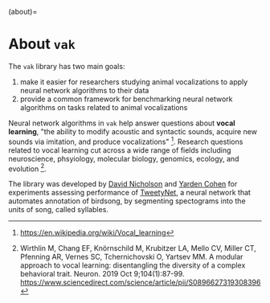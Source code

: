(about)=

# About `vak`

The `vak` library has two main goals:

1. make it easier for researchers studying animal vocalizations to
   apply neural network algorithms to their data
2. provide a common framework for benchmarking neural
   network algorithms on tasks related to animal vocalizations

Neural network algorithms in `vak` help answer questions about **vocal learning**,
"the ability to modify acoustic and syntactic sounds,
acquire new sounds via imitation, and produce vocalizations" [^cite_wikipedia].
Research questions related to vocal learning cut across a wide range of fields
including neuroscience, phsyiology, molecular biology, genomics, ecology, and evolution [^cite_wir2019].

The library was developed by
[David Nicholson](https://nicholdav.info/)
and
[Yarden Cohen](https://yardencsgithub.github.io/)
for experiments assessing performance of
[TweetyNet](https://github.com/yardencsGitHub/tweetynet),
a neural network that automates annotation of birdsong,
by segmenting spectograms into the units of song, called syllables.

[^cite_wikipedia]: <https://en.wikipedia.org/wiki/Vocal_learning>

[^cite_wir2019]: Wirthlin M, Chang EF, Knörnschild M, Krubitzer LA, Mello CV, Miller CT,
    Pfenning AR, Vernes SC, Tchernichovski O, Yartsev MM.
    A modular approach to vocal learning: disentangling the diversity of
    a complex behavioral trait. Neuron. 2019 Oct 9;104(1):87-99.
    <https://www.sciencedirect.com/science/article/pii/S0896627319308396>
